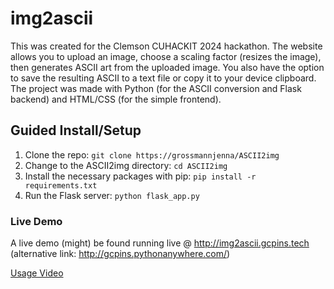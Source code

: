 # img2ascii
This was created for the Clemson CUHACKIT 2024 hackathon. The website allows you to upload an image, choose a scaling factor (resizes the image), then generates ASCII art from the uploaded image. You also have the option to save the resulting ASCII to a text file or copy it to your device clipboard. The project was made with Python (for the ASCII conversion and Flask backend) and HTML/CSS (for the simple frontend).

## Guided Install/Setup
1. Clone the repo: `git clone https://grossmannjenna/ASCII2img`
2. Change to the ASCII2img directory: `cd ASCII2img` 
3. Install the necessary packages with pip: `pip install -r requirements.txt` 
4. Run the Flask server: `python flask_app.py`

### Live Demo
A live demo (might) be found running live @ http://img2ascii.gcpins.tech 
(alternative link: http://gcpins.pythonanywhere.com/)

[Usage Video](https://youtu.be/Jnx_sDX1dZY)

